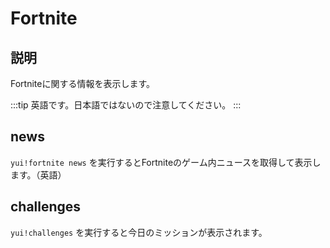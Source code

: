 # Fortnite

## 説明

Fortniteに関する情報を表示します。

:::tip
英語です。日本語ではないので注意してください。
:::

## news

`yui!fortnite news` を実行するとFortniteのゲーム内ニュースを取得して表示します。（英語）

## challenges

`yui!challenges` を実行すると今日のミッションが表示されます。